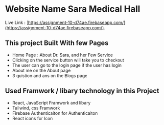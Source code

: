 # Website Name Sara Medical Hall

Live Link :  [https://assignment-10-d74ae.firebaseapp.com/](https://assignment-10-d74ae.firebaseapp.com/).

## This project Built With few Pages
- Home Page : About Dr. Sara, and her Few Service
- Clicking on the service button will take you to checkout
- The user can go to the login page if the user has login
- About me on the About page
- 3 quistion and ans on the Blogs page

## Used Framwork / libary technology in this Project
- React, JavaScript Framwork and libary
- Tailwind, css Framwork
- Firebase Authenticaiton for Authenticaiton
- React icons for Icon







